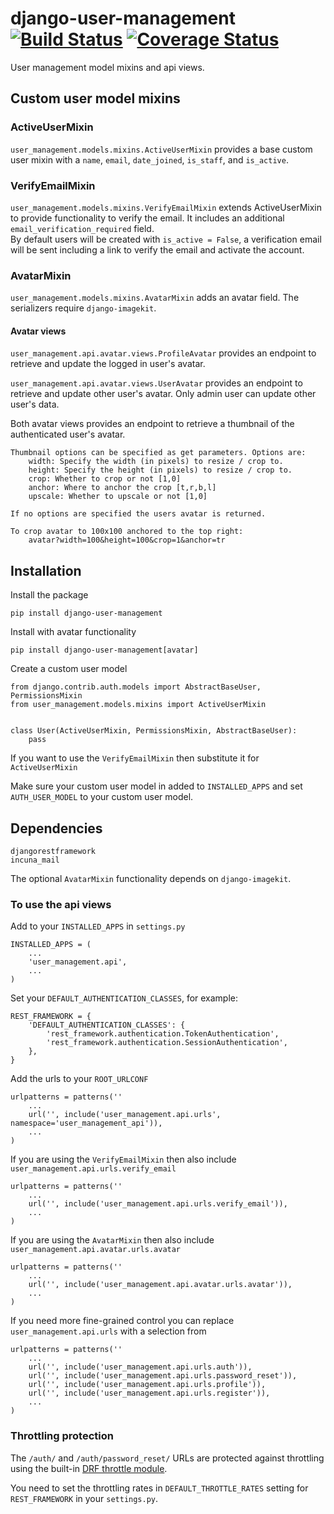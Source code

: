 # django-user-management [![Build Status](https://travis-ci.org/incuna/django-user-management.png?branch=merge-version)](https://travis-ci.org/incuna/django-user-management) [![Coverage Status](https://coveralls.io/repos/incuna/django-user-management/badge.png?branch=master)](https://coveralls.io/r/incuna/django-user-management?branch=master)

User management model mixins and api views.

## Custom user model mixins

###  ActiveUserMixin
`user_management.models.mixins.ActiveUserMixin` provides a base custom user
mixin with a `name`, `email`, `date_joined`, `is_staff`, and `is_active`.

###  VerifyEmailMixin
`user_management.models.mixins.VerifyEmailMixin` extends ActiveUserMixin to
provide functionality to verify the email. It includes an additional
`email_verification_required` field.  
By default users will be created with `is_active = False`, a verification email
will be sent including a link to verify the email and activate the account. 

###  AvatarMixin
`user_management.models.mixins.AvatarMixin` adds an avatar field. The 
serializers require `django-imagekit`.

#### Avatar views
`user_management.api.avatar.views.ProfileAvatar` provides an endpoint to retrieve 
and update the logged in user's avatar.

`user_management.api.avatar.views.UserAvatar` provides an endpoint to retrieve 
and update other user's avatar. Only admin user can update other user's data.

Both avatar views provides an endpoint to retrieve a thumbnail of the
authenticated user's avatar.

    Thumbnail options can be specified as get parameters. Options are:
        width: Specify the width (in pixels) to resize / crop to.
        height: Specify the height (in pixels) to resize / crop to.
        crop: Whether to crop or not [1,0]
        anchor: Where to anchor the crop [t,r,b,l]
        upscale: Whether to upscale or not [1,0]

    If no options are specified the users avatar is returned.

    To crop avatar to 100x100 anchored to the top right:
        avatar?width=100&height=100&crop=1&anchor=tr


## Installation
Install the package

    pip install django-user-management

Install with avatar functionality

    pip install django-user-management[avatar]


Create a custom user model

    from django.contrib.auth.models import AbstractBaseUser, PermissionsMixin
    from user_management.models.mixins import ActiveUserMixin


    class User(ActiveUserMixin, PermissionsMixin, AbstractBaseUser):
        pass

If you want to use the `VerifyEmailMixin` then substitute it for `ActiveUserMixin`


Make sure your custom user model in added to `INSTALLED_APPS` and set 
`AUTH_USER_MODEL` to your custom user model.


## Dependencies
    
    djangorestframework
    incuna_mail

The optional `AvatarMixin` functionality depends on `django-imagekit`.


### To use the api views
Add to your `INSTALLED_APPS` in `settings.py`

    INSTALLED_APPS = (
        ...
        'user_management.api',
        ...
    )

Set your `DEFAULT_AUTHENTICATION_CLASSES`, for example:

    REST_FRAMEWORK = {
        'DEFAULT_AUTHENTICATION_CLASSES': {
            'rest_framework.authentication.TokenAuthentication',
            'rest_framework.authentication.SessionAuthentication',
        },
    }

Add the urls to your `ROOT_URLCONF`

    urlpatterns = patterns(''
        ...
        url('', include('user_management.api.urls', namespace='user_management_api')),
        ...
    )

If you are using the `VerifyEmailMixin` then also include
`user_management.api.urls.verify_email`

    urlpatterns = patterns(''
        ...
        url('', include('user_management.api.urls.verify_email')),
        ...
    )

If you are using the `AvatarMixin` then also include
`user_management.api.avatar.urls.avatar`

    urlpatterns = patterns(''
        ...
        url('', include('user_management.api.avatar.urls.avatar')),
        ...
    )


If you need more fine-grained control you can replace `user_management.api.urls`
with a selection from

    urlpatterns = patterns(''
        ...
        url('', include('user_management.api.urls.auth')),
        url('', include('user_management.api.urls.password_reset')),
        url('', include('user_management.api.urls.profile')),
        url('', include('user_management.api.urls.register')),
        ...
    )


### Throttling protection
The `/auth/` and `/auth/password_reset/` URLs are protected against throttling
using the built-in [DRF throttle module](http://www.django-rest-framework.org/api-guide/throttling).

You need to set the throttling rates in `DEFAULT_THROTTLE_RATES` setting for
`REST_FRAMEWORK` in your `settings.py`.

